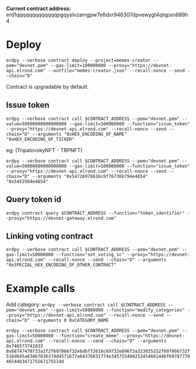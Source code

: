 **Current contract address:** erd1qqqqqqqqqqqqqpgqyslvzamgpw7e6dxr946307dpvewygt4qlqpsn689h4

# Deploy

`erdpy --verbose contract deploy --project=memes-creator --pem="devnet.pem" --gas-limit=100000000 --proxy="https://devnet-api.elrond.com" --outfile="memes-creator.json" --recall-nonce --send --chain="D"`

Contract is upgradable by default.

## Issue token
`erdpy --verbose contract call $CONTRACT_ADDRESS --pem="devnet.pem" --value=50000000000000000 --gas-limit=100000000 --function="issue_token" --proxy="https://devnet-api.elrond.com" --recall-nonce --send --chain="D" --arguments "0xHEX_ENCODING_OF_NAME" "0xHEX_ENCODING_OF_TICKER"`

eg: (TripalovskyNFT - TRPNFT)

`erdpy --verbose contract call $CONTRACT_ADDRESS --pem="devnet.pem" --value=50000000000000000 --gas-limit=100000000 --function="issue_token" --proxy="https://devnet-api.elrond.com" --recall-nonce --send --chain="D" --arguments "0x54726970616c6f76736b794e4654" "0x5452504e4654"`

## Query token id

`erdpy contract query $CONTRACT_ADDRESS --function="token_identifier" --proxy="https://devnet-gateway.elrond.com"`

## Linking voting contract
`erdpy --verbose contract call $CONTRACT_ADDRESS --pem="devnet.pem" --gas-limit=50000000 --function="set_voting_sc" --proxy="https://devnet-api.elrond.com" --recall-nonce --send --chain="D" --arguments "0xSPECIAL_HEX_ENCODING_OF_OTHER_CONTRACT"`

# Example calls

Add category:
`erdpy --verbose contract call $CONTRACT_ADDRESS --pem="devnet.pem" --gas-limit=50000000 --function="modify_categories" --proxy="https://devnet-api.elrond.com" --recall-nonce --send --chain="D" --arguments 0 0xCATEGORY_NAME`

`erdpy --verbose contract call $CONTRACT_ADDRESS --pem="devnet.pem" --gas-limit=50000000 --function="create_meme" --proxy="https://devnet-api.elrond.com" --recall-nonce --send --chain="D" --arguments 0x746573742033 0x68747470733a2f2f697066732e6d6f72616c69732e696f3a323035332f697066732f516d645a634b7836374d4571677a64376631774e345755484253454661446f6978777046544b347175567175514d`
